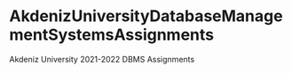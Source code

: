 # AkdenizUniversityDatabaseManagementSystemsAssignments
 Akdeniz University 2021-2022 DBMS Assignments
